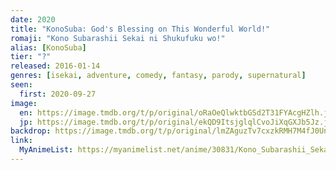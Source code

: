 ```yaml
---
date: 2020
title: "KonoSuba: God's Blessing on This Wonderful World!"
romaji: "Kono Subarashii Sekai ni Shukufuku wo!"
alias: [KonoSuba]
tier: "?"
released: 2016-01-14
genres: [isekai, adventure, comedy, fantasy, parody, supernatural]
seen:
  first: 2020-09-27
image:
  en: https://image.tmdb.org/t/p/original/oRaOeQlwktbGSd2T31FYAcgHZlh.jpg
  jp: https://image.tmdb.org/t/p/original/ekQD9ItsjglqlCvoJiXqGXJb5Jz.jpg
backdrop: https://image.tmdb.org/t/p/original/lmZAguzTv7cxzkRMH7M4fJ0UnJl.jpg
link:
  MyAnimeList: https://myanimelist.net/anime/30831/Kono_Subarashii_Sekai_ni_Shukufuku_wo
---
```

